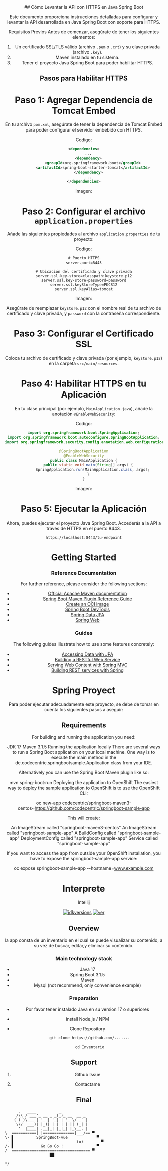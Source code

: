 
<div align="center">
## Cómo Levantar la API con HTTPS en Java Spring Boot

Este documento proporciona instrucciones detalladas para configurar y levantar la API desarrollada en Java Spring Boot con soporte para HTTPS.


Requisitos Previos
Antes de comenzar, asegúrate de tener los siguientes elementos:

1. Un certificado SSL/TLS válido (archivo `.pem` o `.crt`) y su clave privada (archivo `.key`).
2. Maven instalado en tu sistema.
3. Tener el proyecto Java Spring Boot para poder habilitar HTTPS.



## Pasos para Habilitar HTTPS

# Paso 1: Agregar Dependencia de Tomcat Embed

En tu archivo `pom.xml`, asegúrate de tener la dependencia de Tomcat Embed para poder configurar el servidor embebido con HTTPS.

Codigo:
```xml
<dependencies>
    ...
    <dependency>
        <groupId>org.springframework.boot</groupId>
        <artifactId>spring-boot-starter-tomcat</artifactId>
    </dependency>
    ...
</dependencies>
```

Imagen:
 




# Paso 2: Configurar el archivo `application.properties`

Añade las siguientes propiedades al archivo `application.properties` de tu proyecto:

Codigo:
```properties
# Puerto HTTPS
server.port=8443

# Ubicación del certificado y clave privada
server.ssl.key-store=classpath:keystore.p12
server.ssl.key-store-password=password
server.ssl.keyStoreType=PKCS12
server.ssl.keyAlias=tomcat
```

Imagen:
 


Asegúrate de reemplazar `keystore.p12` con el nombre real de tu archivo de certificado y clave privada, y `password` con la contraseña correspondiente.

# Paso 3: Configurar el Certificado SSL

Coloca tu archivo de certificado y clave privada (por ejemplo, `keystore.p12`) en la carpeta `src/main/resources`.










# Paso 4: Habilitar HTTPS en tu Aplicación

En tu clase principal (por ejemplo, `MainApplication.java`), añade la anotación `@EnableWebSecurity`:

Codigo:

```java
import org.springframework.boot.SpringApplication;
import org.springframework.boot.autoconfigure.SpringBootApplication;
import org.springframework.security.config.annotation.web.configuration.EnableWebSecurity;

@SpringBootApplication
@EnableWebSecurity
public class MainApplication {
    public static void main(String[] args) {
        SpringApplication.run(MainApplication.class, args);
    }
}
```

Imagen:
 


# Paso 5: Ejecutar la Aplicación

Ahora, puedes ejecutar el proyecto Java Spring Boot. Accederás a la API a través de HTTPS en el puerto 8443.

```
https://localhost:8443/tu-endpoint
```
 

# Getting Started

### Reference Documentation
For further reference, please consider the following sections:

* [Official Apache Maven documentation](https://maven.apache.org/guides/index.html)
* [Spring Boot Maven Plugin Reference Guide](https://docs.spring.io/spring-boot/docs/3.1.5/maven-plugin/reference/html/)
* [Create an OCI image](https://docs.spring.io/spring-boot/docs/3.1.5/maven-plugin/reference/html/#build-image)
* [Spring Boot DevTools](https://docs.spring.io/spring-boot/docs/3.1.5/reference/htmlsingle/index.html#using.devtools)
* [Spring Data JPA](https://docs.spring.io/spring-boot/docs/3.1.5/reference/htmlsingle/index.html#data.sql.jpa-and-spring-data)
* [Spring Web](https://docs.spring.io/spring-boot/docs/3.1.5/reference/htmlsingle/index.html#web)

### Guides
The following guides illustrate how to use some features concretely:

* [Accessing Data with JPA](https://spring.io/guides/gs/accessing-data-jpa/)
* [Building a RESTful Web Service](https://spring.io/guides/gs/rest-service/)
* [Serving Web Content with Spring MVC](https://spring.io/guides/gs/serving-web-content/)
* [Building REST services with Spring](https://spring.io/guides/tutorials/rest/)

# Spring Proyect
Para poder ejecutar adecuadamente este proyecto, se debe de tomar en cuenta los 
siguientes pasos a aseguir:

## Requirements
For building and running the application you need:

JDK 17
Maven 3.1.5
Running the application locally
There are several ways to run a Spring Boot application on your local machine. One way is to execute the main method in the de.codecentric.springbootsample.Application class from your IDE.

Alternatively you can use the Spring Boot Maven plugin like so:

mvn spring-boot:run
Deploying the application to OpenShift
The easiest way to deploy the sample application to OpenShift is to use the OpenShift CLI:

oc new-app codecentric/springboot-maven3-centos~https://github.com/codecentric/springboot-sample-app

This will create:

An ImageStream called "springboot-maven3-centos"
An ImageStream called "springboot-sample-app"
A BuildConfig called "springboot-sample-app"
DeploymentConfig called "springboot-sample-app"
Service called "springboot-sample-app"


If you want to access the app from outside your OpenShift installation, you have to expose the springboot-sample-app service:

oc expose springboot-sample-app --hostname=www.example.com

# Interprete

Intellij




[![jdkversions](https://img.shields.io/badge/Java-17%2B-yellow.svg)]()
[![ver](https://img.shields.io/badge/release-v0.1-red.svg)]()

## Overview

la app consta de un inventario en el cual se puede visualizar su contenido, a su vez de buscar, editar,y eliminar su contenido.


### Main technology stack

- Java 17
- Spring Boot 3.1.5
- Maven
- Mysql (not recommend, only convenience example)


### Preparation

- Por favor tener instalado Java en su version 17 o superiores
- install Node.js / NPM
- Clone Repository

        git clone https://github.com/.......
        
        cd Inventario


## Support

1. Github Issue

2. Contactame 

## Final
</div>

```
      .   ____          _
     /\\ / ___'_ __ _ _(_)_ __  __ _
    ( ( )\___ | '_ | '_| | '_ \/ _` |
     \\/  ___)| |_)| | | | | || (_| |
      '  |____| .__|_| |_|_| |_\__, |
\  ===========|_|==============|___/== ▀
\- ▌          SpringBoot-vue             ▀
 - ▌                            (o)        ▀
/- ▌            Go Go Go !               ▀
/  =================================== ▀
                    ██

*/

